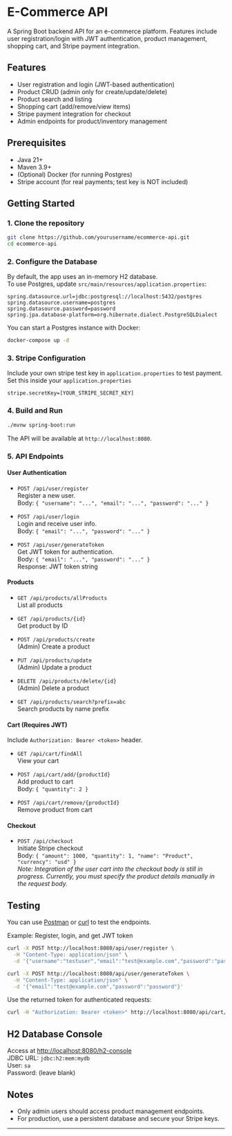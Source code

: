 # E-Commerce API

A Spring Boot backend API for an e-commerce platform. Features include user registration/login with JWT authentication, product management, shopping cart, and Stripe payment integration.

## Features

- User registration and login (JWT-based authentication)
- Product CRUD (admin only for create/update/delete)
- Product search and listing
- Shopping cart (add/remove/view items)
- Stripe payment integration for checkout
- Admin endpoints for product/inventory management

## Prerequisites

- Java 21+
- Maven 3.9+
- (Optional) Docker (for running Postgres)
- Stripe account (for real payments; test key is NOT included)

## Getting Started

### 1. Clone the repository

```bash
git clone https://github.com/yourusername/ecommerce-api.git
cd ecommerce-api
```

### 2. Configure the Database

By default, the app uses an in-memory H2 database.  
To use Postgres, update `src/main/resources/application.properties`:

```properties
spring.datasource.url=jdbc:postgresql://localhost:5432/postgres
spring.datasource.username=postgres
spring.datasource.password=password
spring.jpa.database-platform=org.hibernate.dialect.PostgreSQLDialect
```

You can start a Postgres instance with Docker:

```bash
docker-compose up -d
```

### 3. Stripe Configuration

Include your own stripe test key in `application.properties` to test payment.
Set this inside your `application.properties`
```
stripe.secretKey=[YOUR_STRIPE_SECRET_KEY] 
```
### 4. Build and Run

```bash
./mvnw spring-boot:run
```

The API will be available at `http://localhost:8080`.

### 5. API Endpoints

#### User Authentication

- `POST /api/user/register`  
  Register a new user.  
  Body: `{ "username": "...", "email": "...", "password": "..." }`

- `POST /api/user/login`  
  Login and receive user info.  
  Body: `{ "email": "...", "password": "..." }`

- `POST /api/user/generateToken`  
  Get JWT token for authentication.  
  Body: `{ "email": "...", "password": "..." }`  
  Response: JWT token string

#### Products

- `GET /api/products/allProducts`  
  List all products

- `GET /api/products/{id}`  
  Get product by ID

- `POST /api/products/create`  
  (Admin) Create a product

- `PUT /api/products/update`  
  (Admin) Update a product

- `DELETE /api/products/delete/{id}`  
  (Admin) Delete a product

- `GET /api/products/search?prefix=abc`  
  Search products by name prefix

#### Cart (Requires JWT)

Include `Authorization: Bearer <token>` header.

- `GET /api/cart/findAll`  
  View your cart

- `POST /api/cart/add/{productId}`  
  Add product to cart  
  Body: `{ "quantity": 2 }`

- `POST /api/cart/remove/{productId}`  
  Remove product from cart

#### Checkout

- `POST /api/checkout`  
  Initiate Stripe checkout  
  Body: `{ "amount": 1000, "quantity": 1, "name": "Product", "currency": "usd" }`  
  _Note: Integration of the user cart into the checkout body is still in progress. Currently, you must specify the product details manually in the request body._

## Testing

You can use [Postman](https://www.postman.com/) or [curl](https://curl.se/) to test the endpoints.

Example: Register, login, and get JWT token

```bash
curl -X POST http://localhost:8080/api/user/register \
  -H "Content-Type: application/json" \
  -d '{"username":"testuser","email":"test@example.com","password":"password"}'

curl -X POST http://localhost:8080/api/user/generateToken \
  -H "Content-Type: application/json" \
  -d '{"email":"test@example.com","password":"password"}'
```

Use the returned token for authenticated requests:

```bash
curl -H "Authorization: Bearer <token>" http://localhost:8080/api/cart/findAll
```

## H2 Database Console

Access at [http://localhost:8080/h2-console](http://localhost:8080/h2-console)  
JDBC URL: `jdbc:h2:mem:mydb`  
User: `sa`  
Password: (leave blank)

## Notes

- Only admin users should access product management endpoints.
- For production, use a persistent database and secure your Stripe keys.

---
